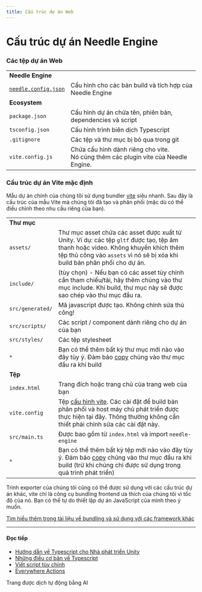 ```yaml
---
title: Cấu trúc dự án Web
---
```


# Cấu trúc dự án Needle Engine

### Các tệp dự án Web

| | |
| --- | --- |
| **Needle Engine** | |
| [`needle.config.json`](./reference/needle-config-json.md) | Cấu hình cho các bản build và tích hợp của Needle Engine |
| **Ecosystem** | |
| `package.json` | Cấu hình dự án chứa tên, phiên bản, dependencies và script |
| `tsconfig.json` | Cấu hình trình biên dịch Typescript |
| `.gitignore` | Các tệp và thư mục bị bỏ qua trong git |
| `vite.config.js` | Chứa cấu hình dành riêng cho vite.<br/>Nó cũng thêm các plugin vite của Needle Engine. |

### Cấu trúc dự án Vite mặc định

Mẫu dự án chính của chúng tôi sử dụng bundler [vite](https://vitejs.dev/) siêu nhanh. Sau đây là cấu trúc của mẫu Vite mà chúng tôi đã tạo và phân phối (mặc dù có thể điều chỉnh theo nhu cầu riêng của bạn).

| | |
| --- | --- |
| **Thư mục** | |
| `assets/` | Thư mục asset chứa các asset được xuất từ Unity. Ví dụ: các tệp ``gltf`` được tạo, tệp âm thanh hoặc video. Không khuyến khích thêm tệp thủ công vào ``assets`` vì nó sẽ bị xóa khi build bản phân phối cho dự án.
| `include/` | (tùy chọn) - Nếu bạn có các asset tùy chỉnh cần tham chiếu/tải, hãy thêm chúng vào thư mục include. Khi build, thư mục này sẽ được sao chép vào thư mục đầu ra.
| `src/generated/` | Mã javascript được tạo. Không chỉnh sửa thủ công!
| `src/scripts/` | Các script / component dành riêng cho dự án của bạn
| `src/styles/` | Các tệp stylesheet
| `*` | Bạn có thể thêm bất kỳ thư mục mới nào vào đây tùy ý. Đảm bảo [copy](./reference/needle-config-json.md) chúng vào thư mục đầu ra khi build |
| **Tệp** | |
| `index.html` | Trang đích hoặc trang chủ của trang web của bạn
| `vite.config` | Tệp [cấu hình vite](https://vitejs.dev/config/). Các cài đặt để build bản phân phối và host máy chủ phát triển được thực hiện tại đây. Thông thường không cần thiết phải chỉnh sửa các cài đặt này.
| `src/main.ts` | Được bao gồm từ `index.html` và import `needle-engine`
| `*` | Bạn có thể thêm bất kỳ tệp mới nào vào đây tùy ý. Đảm bảo [copy](./reference/needle-config-json.md) chúng vào thư mục đầu ra khi build (trừ khi chúng chỉ được sử dụng trong quá trình phát triển) |

Trình exporter của chúng tôi cũng có thể được sử dụng với các cấu trúc dự án khác, vite chỉ là công cụ bundling frontend ưa thích của chúng tôi vì tốc độ của nó. Bạn có thể tự do thiết lập dự án JavaScript của mình theo ý muốn.

[Tìm hiểu thêm trong tài liệu về bundling và sử dụng với các framework khác](html.md)

---

#### Đọc tiếp

- [Hướng dẫn về Typescript cho Nhà phát triển Unity](./getting-started/for-unity-developers.md)
- [Những điều cơ bản về Typescript](./getting-started/typescript-essentials.md)
- [Viết script tùy chỉnh](./scripting.md)
- [Everywhere Actions](./everywhere-actions.md)

Trang được dịch tự động bằng AI